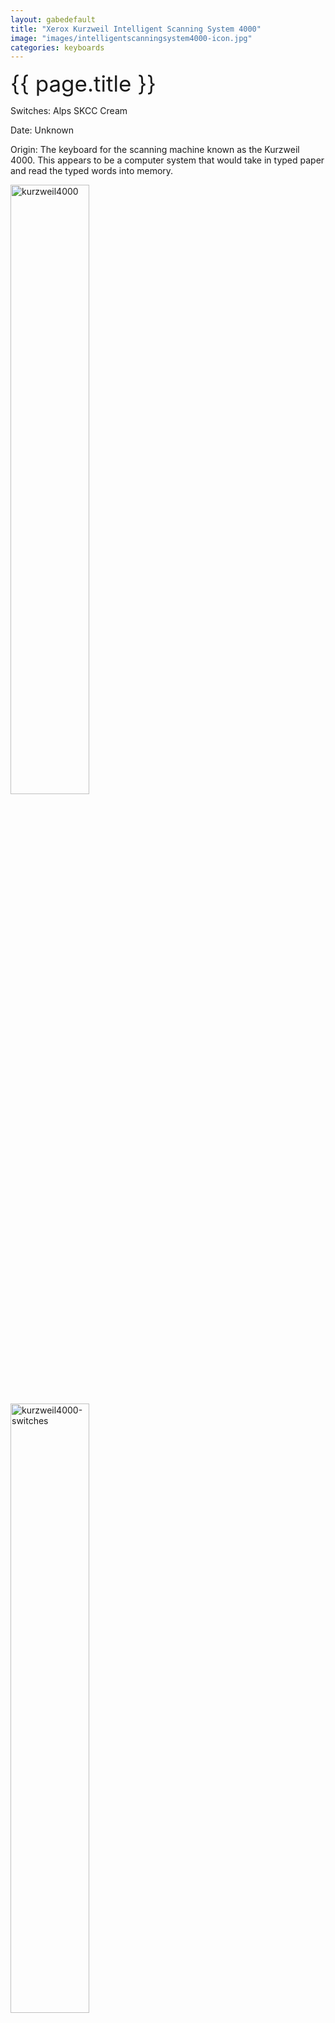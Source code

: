 ```yaml
---
layout: gabedefault
title: "Xerox Kurzweil Intelligent Scanning System 4000"
image: "images/intelligentscanningsystem4000-icon.jpg"
categories: keyboards
---
```

<span style="font-size:35px">{{ page.title }}</span>

Switches: Alps SKCC Cream

Date: Unknown

Origin: The keyboard for the scanning machine known as the Kurzweil 4000. This
appears to be a computer system that would take in typed paper and read the typed
words into memory.

<img src="{{ site.baseurl }}/images/intelligentscanningsystem4000.jpg" alt="kurzweil4000" width="50%"/>

<img src="{{ site.baseurl }}/images/intelligentscanningsystem4000-1.jpg" alt="kurzweil4000-switches" width="50%"/>

<span style="font-size:35px">Restoration Information</span>

Pretty dirty board from ebay but it was cheap and looks awesome. After cleaning:

Some of the buttons on this keyboard appear to show keys
to begin scanning and perform tasks related to font recognition.

There really isn't a lot of information about this system on the internet.
Here are all the interesting documents about the device I have found,

[<span style="color:#7b9cc9">digibarn's gallery</span>](https://www.digibarn.com/collections/systems/kurzweil-4000/index.html)

[<span style="color:#7b9cc9">Kurzweil 4000 Ad</span>]({{ site.baseurl }}/images/kurzweil4000ad.pdf)

[<span style="color:#7b9cc9">Kurzweil 4000 Art Scan</span>]({{ site.baseurl }}/images/kurzweil4000artscan.pdf)

I haven't found any manuals for the keyboard interface, and I believe the
keyboard is set up in a way that it requires all the processing for the key
inputs to be done on the computer's side. This means I'd basically have to hook
into the matrix with a teensy to properly convert it. I haven't done much
tinkering with it yet but that's where the conversion stands for now.